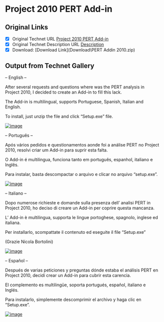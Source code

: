 # Project 2010 PERT Add-in

## Original Links

- [x] Original Technet URL [Project 2010 PERT Add-in](https://gallery.technet.microsoft.com/2010-PERT-Add-in-1db7552a)
- [x] Original Technet Description URL [Description](https://gallery.technet.microsoft.com/2010-PERT-Add-in-1db7552a/description)
- [x] Download: [Download Link](Download\PERT Addin 2010.zip)

## Output from Technet Gallery

– English –

 After several requests and questions where was the PERT analysis in Project 2010, I decided to create an Add-in to fill this lack.

 The Add-in is multilingual, supports Portuguese, Spanish, Italian and English.

 To install, just unzip the file and click “Setup.exe” file.

[![image](Images\image.png?zoom=1.5&resize=271%2C83 "image")](http://www.4shared.com/folder/gtaYWhZL/PERT_Addin_2010.html)

– Português –

 Após vários pedidos e questionamentos aonde foi a análise PERT no Project 2010, resolvi criar um Add-in para suprir esta falta.

 O Add-in é multilingua, funciona tanto em português, espanhol, italiano e Inglês.

 Para instalar, basta descompactar o arquivo e clicar no arquivo “setup.exe”.

[![image](Images\image1.png?zoom=1.5&resize=287%2C87 "image")](http://www.4shared.com/folder/gtaYWhZL/PERT_Addin_2010.html)

– Italiano –

 Dopo numerose richieste e domande sulla presenza dell’ analisi PERT in Project 2010, ho deciso di creare un Add-in per coprire questa mancanza.

 L’ Add-in è multilingua, supporta le lingue portoghese, spagnolo, inglese ed italiana.

 Per installarlo, scompattate il contenuto ed eseguite il file “Setup.exe”

 (Grazie Nicola Bortolini)

[![image](Images\image2.png?zoom=1.5&resize=316%2C86 "image")](http://www.4shared.com/folder/gtaYWhZL/PERT_Addin_2010.html)

– Español –

 Después de varias peticiones y preguntas dónde estaba el análisis PERT en Project 2010, decidí crear un Add-in para cubrir esta carencia.

 El complemento es multilingüe, soporta portugués, español, italiano e Inglés.

 Para instalarlo, simplemente descomprimir el archivo y haga clic en “Setup.exe”.

[![image](Images\image3.png?zoom=1.5&resize=270%2C83 "image")](http://www.4shared.com/folder/gtaYWhZL/PERT_Addin_2010.html)

